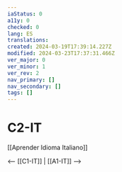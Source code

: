 ```yaml
---
iaStatus: 0
a11y: 0
checked: 0
lang: ES
translations: 
created: 2024-03-19T17:39:14.227Z
modified: 2024-03-23T17:37:31.466Z
ver_major: 0
ver_minor: 1
ver_rev: 2
nav_primary: []
nav_secondary: []
tags: []
---
```

# C2-IT

[[Aprender Idioma Italiano]]

<-- [[C1-IT]] | [[A1-IT]] -->